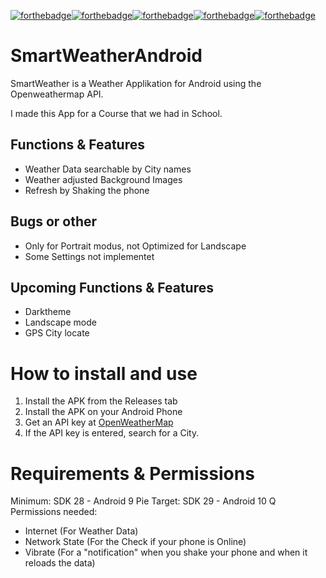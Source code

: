 [![forthebadge](https://forthebadge.com/images/badges/0-percent-optimized.svg)](https://forthebadge.com)[![forthebadge](https://forthebadge.com/images/badges/built-for-android.svg)](https://forthebadge.com)[![forthebadge](https://forthebadge.com/images/badges/check-it-out.svg)](https://forthebadge.com)[![forthebadge](https://forthebadge.com/images/badges/made-with-java.svg)](https://forthebadge.com)[![forthebadge](https://forthebadge.com/images/badges/works-on-my-machine.svg)](https://forthebadge.com)
# SmartWeatherAndroid
SmartWeather is a Weather Applikation for Android using the Openweathermap API.

I made this App for a Course that we had in School.

## Functions & Features
- Weather Data searchable by City names
- Weather adjusted Background Images
- Refresh by Shaking the phone

## Bugs or other
- Only for Portrait modus, not Optimized for Landscape
- Some Settings not implementet

## Upcoming Functions & Features
- Darktheme
- Landscape mode
- GPS City locate

# How to install and use
1. Install the APK from the Releases tab
2. Install the APK on your Android Phone
3. Get an API key at [OpenWeatherMap](https://openweathermap.org/)
4. If the API key is entered, search for a City.

# Requirements & Permissions
Minimum: SDK 28 - Android 9 Pie
Target: SDK 29 - Android 10 Q
Permissions needed:
- Internet (For Weather Data)
- Network State (For the Check if your phone is Online)
- Vibrate (For a "notification" when you shake your phone and when it reloads the data)
